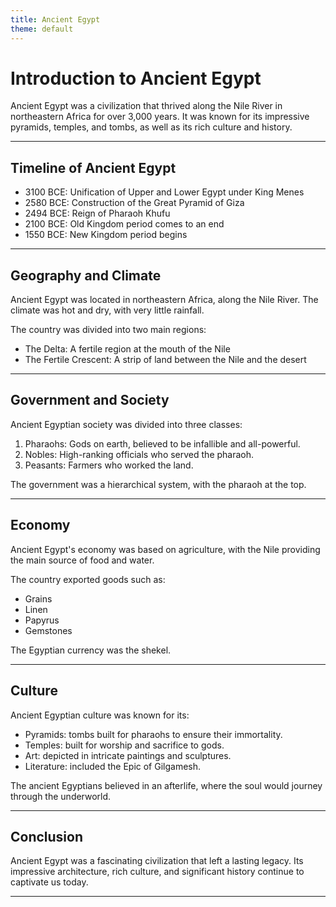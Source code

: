 ```yaml
---
title: Ancient Egypt
theme: default
---
```


# Introduction to Ancient Egypt

Ancient Egypt was a civilization that thrived along the Nile River in northeastern Africa for over 3,000 years. It was known for its impressive pyramids, temples, and tombs, as well as its rich culture and history.

---

## Timeline of Ancient Egypt

* 3100 BCE: Unification of Upper and Lower Egypt under King Menes
* 2580 BCE: Construction of the Great Pyramid of Giza
* 2494 BCE: Reign of Pharaoh Khufu
* 2100 BCE: Old Kingdom period comes to an end
* 1550 BCE: New Kingdom period begins

---

## Geography and Climate

Ancient Egypt was located in northeastern Africa, along the Nile River. The climate was hot and dry, with very little rainfall.

The country was divided into two main regions:

* The Delta: A fertile region at the mouth of the Nile
* The Fertile Crescent: A strip of land between the Nile and the desert

---

## Government and Society

Ancient Egyptian society was divided into three classes:

1. Pharaohs: Gods on earth, believed to be infallible and all-powerful.
2. Nobles: High-ranking officials who served the pharaoh.
3. Peasants: Farmers who worked the land.

The government was a hierarchical system, with the pharaoh at the top.

---

## Economy

Ancient Egypt's economy was based on agriculture, with the Nile providing the main source of food and water.

The country exported goods such as:

* Grains
* Linen
* Papyrus
* Gemstones

The Egyptian currency was the shekel.

---

## Culture

Ancient Egyptian culture was known for its:

* Pyramids: tombs built for pharaohs to ensure their immortality.
* Temples: built for worship and sacrifice to gods.
* Art: depicted in intricate paintings and sculptures.
* Literature: included the Epic of Gilgamesh.

The ancient Egyptians believed in an afterlife, where the soul would journey through the underworld.

---

## Conclusion

Ancient Egypt was a fascinating civilization that left a lasting legacy. Its impressive architecture, rich culture, and significant history continue to captivate us today.

---